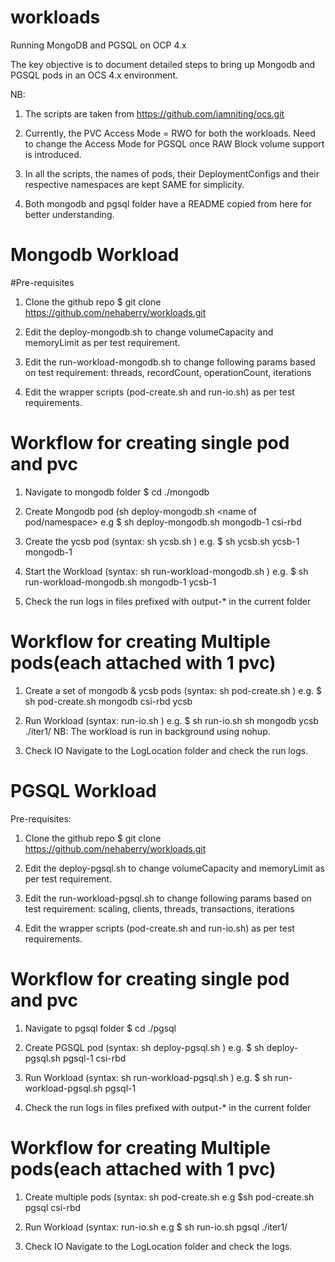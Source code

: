 # workloads

Running MongoDB and PGSQL on OCP 4.x

The key objective is to document detailed steps to bring up Mongodb and PGSQL pods in an  OCS 4.x environment. 

NB: 
1. The scripts are taken from https://github.com/iamniting/ocs.git

2. Currently, the PVC Access Mode = RWO for both the workloads. Need to change the Access Mode for PGSQL once RAW Block volume support is introduced.

3. In all the scripts, the names of pods, their DeploymentConfigs and their respective namespaces are kept SAME for simplicity.

4. Both mongodb and pgsql folder have a README copied from here for better understanding.

# Mongodb Workload

#Pre-requisites 

1. Clone the github repo 
$ git clone https://github.com/nehaberry/workloads.git

2. Edit the deploy-mongodb.sh to change volumeCapacity and memoryLimit as per test requirement.

3. Edit the run-workload-mongodb.sh to change following params based on test requirement:
    threads, recordCount, operationCount, iterations

4. Edit the wrapper scripts (pod-create.sh and run-io.sh) as per test requirements.

# Workflow for creating single pod and pvc

1. Navigate to mongodb folder
    $ cd ./mongodb

2. Create Mongodb pod (sh deploy-mongodb.sh <name of pod/namespace> <Storageclass Name>
    e.g $ sh deploy-mongodb.sh mongodb-1 csi-rbd


3. Create the ycsb pod (syntax:  sh ycsb.sh <name> <namespace>)
    e.g. $ sh ycsb.sh ycsb-1 mongodb-1
      
4. Start the Workload (syntax: sh run-workload-mongodb.sh <mongodbDC> <ycsbDC>)
    e.g. $ sh run-workload-mongodb.sh mongodb-1 ycsb-1

5. Check the run logs in files prefixed with output-* in the current folder
     
# Workflow for creating Multiple pods(each attached with 1 pvc)

1. Create a set of mongodb & ycsb pods (syntax:  sh pod-create.sh <mongoPrefix> <StorageClassName> <ycsb-prefix>)
    e.g. $ sh pod-create.sh mongodb csi-rbd ycsb

2. Run  Workload (syntax:  run-io.sh <mongoPrefix>  <ycsbPrefix> <logLocation>)
    e.g. $ sh run-io.sh sh mongodb ycsb ./iter1/
    NB: The workload is run in background using nohup.

4. Check IO
	Navigate to the LogLocation folder and check the run logs.


# PGSQL Workload

Pre-requisites: 

1. Clone the github repo 
    $ git clone https://github.com/nehaberry/workloads.git

2. Edit the deploy-pgsql.sh to change volumeCapacity and memoryLimit as per test requirement.

3. Edit the run-workload-pgsql.sh to change following params based on test requirement:
    scaling, clients, threads, transactions, iterations

4. Edit the wrapper scripts (pod-create.sh and run-io.sh) as per test requirements.

# Workflow for creating single pod and pvc


1. Navigate to pgsql folder 
	  $ cd ./pgsql

2. Create PGSQL pod (syntax: sh deploy-pgsql.sh <name> <Storageclass> )
    e.g. $ sh deploy-pgsql.sh pgsql-1 csi-rbd
      
3. Run Workload (syntax:  sh run-workload-pgsql.sh <pgsqlDC> )
    e.g. $ sh run-workload-pgsql.sh pgsql-1

4. Check the run logs in files prefixed with output-* in the current folder
     
# Workflow for creating Multiple pods(each attached with 1 pvc)

1. Create multiple pods (syntax: sh pod-create.sh <pgsqlPrefix> <StorageClassName>
    e.g  $sh pod-create.sh pgsql csi-rbd 

2. Run  Workload (syntax: run-io.sh <pgsqlPrefix>  <logLocation>
    e.g $ sh run-io.sh pgsql ./iter1/

3. Check IO
    Navigate to the LogLocation folder and check the logs.
